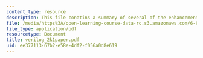 ```yaml
---
content_type: resource
description: This file conatins a summary of several of the enhancements in Verilog-2001.
file: /media/https%3A/open-learning-course-data-rc.s3.amazonaws.com/6-884-complex-digital-systems-spring-2005/ee37711367b2e58e4df2f056a0d8e619_verilog_2k1paper.pdf
file_type: application/pdf
resourcetype: Document
title: verilog_2k1paper.pdf
uid: ee377113-67b2-e58e-4df2-f056a0d8e619
---
```

